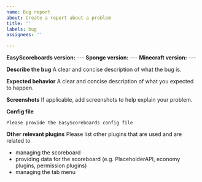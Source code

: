 ```yaml
---
name: Bug report
about: Create a report about a problem
title: ''
labels: bug
assignees: ''

---
```


**EasyScoreboards version:** ---
**Sponge version:** ---
**Minecraft version:** ---

**Describe the bug**
A clear and concise description of what the bug is.

**Expected behavior**
A clear and concise description of what you expected to happen.

**Screenshots**
If applicable, add screenshots to help explain your problem.

**Config file**
````
Please provide the EasyScoreboards config file
````

**Other relevant plugins**
Please list other plugins that are used and are related to
* managing the scoreboard
* providing data for the scoreboard (e.g. PlaceholderAPI, economy plugins, permission plugins)
* managing the tab menu
